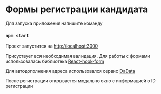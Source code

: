 # Формы регистрации кандидата

Для запуска приложения напишите команду
### `npm start`

Проект запустится на [http://localhost:3000](http://localhost:3000) 

Присуствует вся необходимая валидация.
Для работы с формами использовалась библиотека [React-hook-form](https://react-hook-form.com/) 

Для автодополнения адреса использовался сервис [DaData](https://dadata.ru/) 

После регистрации открывается модально окно с информацией о ID регистрации
